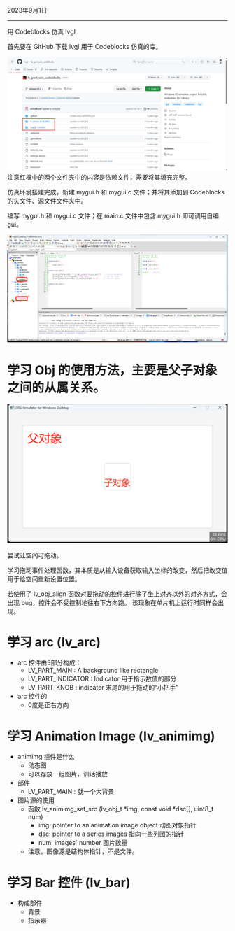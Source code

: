 2023年9月1日

---

用 Codeblocks 仿真 lvgl

首先要在 GitHub 下载 lvgl 用于 Codeblocks 仿真的库。

![](/pics/1.png)
注意红框中的两个文件夹中的内容是依赖文件，需要将其填充完整。

仿真环境搭建完成，新建 mygui.h 和 mygui.c 文件；并将其添加到 Codeblocks 的头文件、源文件文件夹中。

编写 mygui.h 和 mygui.c 文件；在 main.c 文件中包含 mygui.h 即可调用自编 gui。

![](pics/2.png)

# 学习 Obj 的使用方法，主要是父子对象之间的从属关系。
![](pics/3.png)

尝试让空间可拖动。

学习拖动事件处理函数，其本质是从输入设备获取输入坐标的改变，然后把改变值用于给空间重新设置位置。

若使用了 lv_obj_align 函数对要拖动的控件进行除了坐上对齐以外的对齐方式，会出现 bug，控件会不受控制地往右下方向跑。
该现象在单片机上运行时同样会出现。

# 学习 arc (lv_arc)

- arc 控件由3部分构成：
  - LV_PART_MAIN : A background like rectangle
  - LV_PART_INDICATOR : Indicator 用于指示数值的部分
  - LV_PART_KNOB : indicator 末尾的用于拖动的“小把手”
- arc 控件的
  - 0度是正右方向

# 学习 Animation Image (lv_animimg)

- animimg 控件是什么
  - 动态图
  - 可以存放一组图片，训话播放
- 部件
  - LV_PART_MAIN : 就一个大背景
- 图片源的使用
  - 函数 lv_animimg_set_src (lv_obj_t *img, const void *dsc[], uint8_t num)
    - img: pointer to an animation image object 动图对象指针
    - dsc: pointer to a series images 指向一些列图的指针
    - num: images' number 图片数量
  - 注意，图像源是结构体指针，不是文件。

# 学习 Bar 控件 (lv_bar)
- 构成部件
  - 背景
  - 指示器